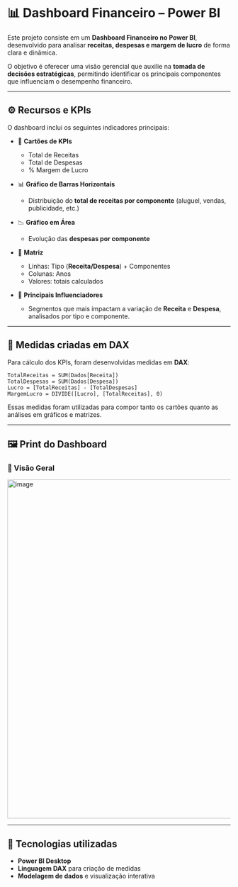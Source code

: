 # 📊 Dashboard Financeiro – Power BI

Este projeto consiste em um **Dashboard Financeiro no Power BI**, desenvolvido para analisar **receitas, despesas e margem de lucro** de forma clara e dinâmica.  

O objetivo é oferecer uma visão gerencial que auxilie na **tomada de decisões estratégicas**, permitindo identificar os principais componentes que influenciam o desempenho financeiro.

---

## ⚙️ Recursos e KPIs

O dashboard inclui os seguintes indicadores principais:

- 📌 **Cartões de KPIs**
  - Total de Receitas
  - Total de Despesas
  - % Margem de Lucro

- 📊 **Gráfico de Barras Horizontais**
  - Distribuição do **total de receitas por componente** (aluguel, vendas, publicidade, etc.)

- 📉 **Gráfico em Área**
  - Evolução das **despesas por componente**

- 🧮 **Matriz**
  - Linhas: Tipo (**Receita/Despesa**) + Componentes  
  - Colunas: Anos  
  - Valores: totais calculados

- 🌟 **Principais Influenciadores**
  - Segmentos que mais impactam a variação de **Receita** e **Despesa**, analisados por tipo e componente.

---

## 🧾 Medidas criadas em DAX

Para cálculo dos KPIs, foram desenvolvidas medidas em **DAX**:

```DAX
TotalReceitas = SUM(Dados[Receita])
TotalDespesas = SUM(Dados[Despesa])
Lucro = [TotalReceitas] - [TotalDespesas]
MargemLucro = DIVIDE([Lucro], [TotalReceitas], 0)
````

Essas medidas foram utilizadas para compor tanto os cartões quanto as análises em gráficos e matrizes.

---

## 🖼️ Print do Dashboard

### 📌 Visão Geral
<img width="1387" height="765" alt="image" src="https://github.com/user-attachments/assets/bc7f22ba-b94c-45a2-904d-a068fa3498f1" />

---

## 🚀 Tecnologias utilizadas

* **Power BI Desktop**
* **Linguagem DAX** para criação de medidas
* **Modelagem de dados** e visualização interativa


